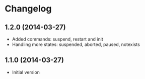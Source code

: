 # Changelog

## 1.2.0 (2014-03-27)
- Added commands: suspend, restart and init
- Handling more states: suspended, aborted, paused, notexists

## 1.1.0 (2014-03-27)
- Initial version
